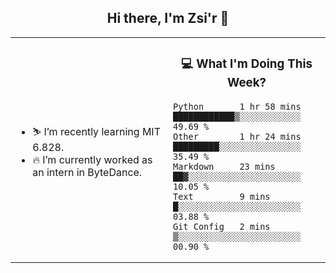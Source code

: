 <h2 align="center"> Hi there, I'm Zsi'r 👋 </h2>

<table>
    <tr>
        <td valign="center" width="50%">
            <ul>
                <li> ⛷️ I’m recently learning MIT 6.828.</li>
                <li> 🔥 I’m currently worked as an intern in ByteDance.</li>
            </ul>
        </td>
       <td valign="top" width="50%">

<h3 align="center"> 💻 What I'm Doing This Week? </h3>

<!--START_SECTION:waka-->
```text
Python       1 hr 58 mins    ████████████▒░░░░░░░░░░░░   49.69 % 
Other        1 hr 24 mins    █████████░░░░░░░░░░░░░░░░   35.49 % 
Markdown     23 mins         ██▓░░░░░░░░░░░░░░░░░░░░░░   10.05 % 
Text         9 mins          █░░░░░░░░░░░░░░░░░░░░░░░░   03.88 % 
Git Config   2 mins          ▒░░░░░░░░░░░░░░░░░░░░░░░░   00.90 % 
```
<!--END_SECTION:waka-->
</td></tr>
</table>
